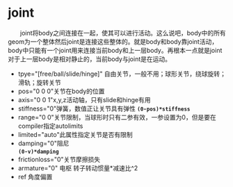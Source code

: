 # joint
&emsp;&emsp;joint将body之间连接在一起，使其可以进行活动。这么说吧，body中的所有geom为一个整体然后joint是连接这些整体的。就是body和body靠joint活动，body中只能有一个joint用来连接当前body和上一层body。再根本一点就是joint对于上一层body是相对静止的，当前body与joint是在运动。
* tpye="[free/ball/slide/hinge]" 自由关节，一般不用；球形关节，绕球旋转；滑轨；旋转关节
* pos="0 0 0"关节在body的位置
* axis="0 0 1"x,y,z活动轴，只有slide和hinge有用
* stiffness="0"弹簧，数值正让关节具有弹性
**`(0-pos)*stiffness`**
* range="0 0"关节限制，当球形时只有二参有效，一参设置为0，但是要在compiler指定autolimits
* limited="auto"此属性指定关节是否有限制
* damping="0"阻尼   
**`(0-v)*damping`**
* frictionloss="0"关节摩擦损失
* armature="0" 电枢 转子转动惯量*减速比^2
* ref 角度偏置
